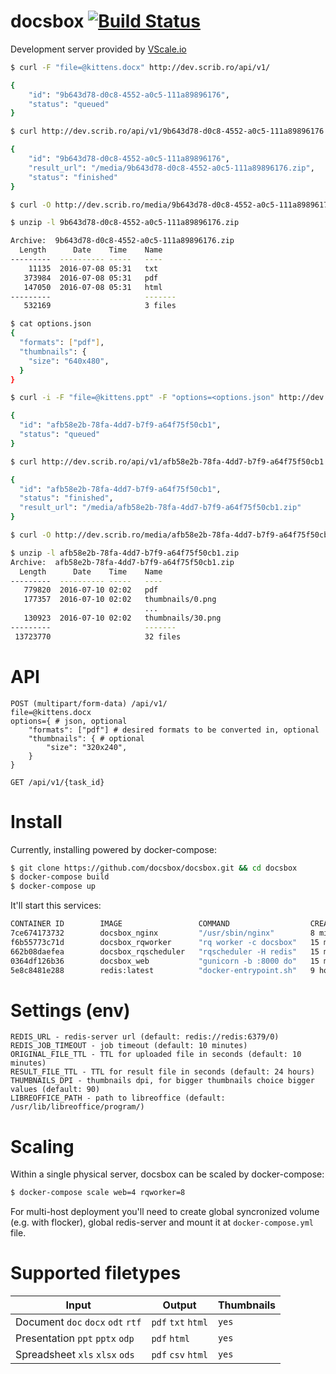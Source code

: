 # docsbox [![Build Status](https://travis-ci.org/docsbox/docsbox.svg?branch=master)](https://travis-ci.org/docsbox/docsbox)

Development server provided by [VScale.io](https://vscale.io/?refcode=6kf3rl7o7r)

```bash
$ curl -F "file=@kittens.docx" http://dev.scrib.ro/api/v1/

{
    "id": "9b643d78-d0c8-4552-a0c5-111a89896176",
    "status": "queued"
}

$ curl http://dev.scrib.ro/api/v1/9b643d78-d0c8-4552-a0c5-111a89896176

{
    "id": "9b643d78-d0c8-4552-a0c5-111a89896176",
    "result_url": "/media/9b643d78-d0c8-4552-a0c5-111a89896176.zip",
    "status": "finished"
}

$ curl -O http://dev.scrib.ro/media/9b643d78-d0c8-4552-a0c5-111a89896176.zip

$ unzip -l 9b643d78-d0c8-4552-a0c5-111a89896176.zip 

Archive:  9b643d78-d0c8-4552-a0c5-111a89896176.zip
  Length      Date    Time    Name
---------  ---------- -----   ----
    11135  2016-07-08 05:31   txt
   373984  2016-07-08 05:31   pdf
   147050  2016-07-08 05:31   html
---------                     -------
   532169                     3 files
```

```bash
$ cat options.json 
{
  "formats": ["pdf"],
  "thumbnails": {
    "size": "640x480",
  }
}

$ curl -i -F "file=@kittens.ppt" -F "options=<options.json" http://dev.scrib.ro/api/v1/

{
  "id": "afb58e2b-78fa-4dd7-b7f9-a64f75f50cb1",
  "status": "queued"
}

$ curl http://dev.scrib.ro/api/v1/afb58e2b-78fa-4dd7-b7f9-a64f75f50cb1

{
  "id": "afb58e2b-78fa-4dd7-b7f9-a64f75f50cb1",
  "status": "finished",
  "result_url": "/media/afb58e2b-78fa-4dd7-b7f9-a64f75f50cb1.zip"
}

$ curl -O http://dev.scrib.ro/media/afb58e2b-78fa-4dd7-b7f9-a64f75f50cb1.zip

$ unzip -l afb58e2b-78fa-4dd7-b7f9-a64f75f50cb1.zip
Archive:  afb58e2b-78fa-4dd7-b7f9-a64f75f50cb1.zip
  Length      Date    Time    Name
---------  ---------- -----   ----
   779820  2016-07-10 02:02   pdf
   177357  2016-07-10 02:02   thumbnails/0.png
                              ...
   130923  2016-07-10 02:02   thumbnails/30.png
---------                     -------
 13723770                     32 files

```

# API

```
POST (multipart/form-data) /api/v1/
file=@kittens.docx
options={ # json, optional
    "formats": ["pdf"] # desired formats to be converted in, optional
    "thumbnails": { # optional
        "size": "320x240",
    } 
}

GET /api/v1/{task_id}
```

# Install
Currently, installing powered by docker-compose:

```bash
$ git clone https://github.com/docsbox/docsbox.git && cd docsbox
$ docker-compose build
$ docker-compose up
```

It'll start this services:

```bash
CONTAINER ID        IMAGE                 COMMAND                  CREATED             STATUS              PORTS                    NAMES
7ce674173732        docsbox_nginx         "/usr/sbin/nginx"        8 minutes ago       Up 8 minutes        0.0.0.0:80->80/tcp       docsbox_nginx_1
f6b55773c71d        docsbox_rqworker      "rq worker -c docsbox"   15 minutes ago      Up 8 minutes                                 docsbox_rqworker_1
662b08daefea        docsbox_rqscheduler   "rqscheduler -H redis"   15 minutes ago      Up 8 minutes                                 docsbox_rqscheduler_1
0364df126b36        docsbox_web           "gunicorn -b :8000 do"   15 minutes ago      Up 8 minutes        8000/tcp                 docsbox_web_1
5e8c8481e288        redis:latest          "docker-entrypoint.sh"   9 hours ago         Up 8 minutes        0.0.0.0:6379->6379/tcp   docsbox_redis_1
```

# Settings (env)

```
REDIS_URL - redis-server url (default: redis://redis:6379/0)
REDIS_JOB_TIMEOUT - job timeout (default: 10 minutes)
ORIGINAL_FILE_TTL - TTL for uploaded file in seconds (default: 10 minutes)
RESULT_FILE_TTL - TTL for result file in seconds (default: 24 hours)
THUMBNAILS_DPI - thumbnails dpi, for bigger thumbnails choice bigger values (default: 90)
LIBREOFFICE_PATH - path to libreoffice (default: /usr/lib/libreoffice/program/)
```

# Scaling
Within a single physical server, docsbox can be scaled by docker-compose:
```bash
$ docker-compose scale web=4 rqworker=8
```
For multi-host deployment you'll need to create global syncronized volume (e.g. with flocker), global redis-server and mount it at `docker-compose.yml` file.

# Supported filetypes

| Input                              | Output              | Thumbnails |
| ---------------------------------- | ------------------- | ---------- |
| Document `doc` `docx` `odt` `rtf`  | `pdf` `txt` `html`  | `yes`      |
| Presentation `ppt` `pptx` `odp`    | `pdf` `html`        | `yes`      |
| Spreadsheet `xls` `xlsx` `ods`     | `pdf` `csv` `html`  | `yes`      |
